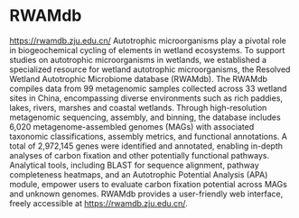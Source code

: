 # RWAMdb
https://rwamdb.zju.edu.cn/
Autotrophic microorganisms play a pivotal role in biogeochemical cycling of elements in wetland ecosystems. To support studies on autotrophic microorganisms in wetlands, we established a specialized resource for wetland autotrophic microorganisms, the Resolved Wetland Autotrophic Microbiome database (RWAMdb). The RWAMdb compiles data from 99 metagenomic samples collected across 33 wetland sites in China, encompassing diverse environments such as rich paddies, lakes, rivers, marshes and coastal wetlands. Through high-resolution metagenomic sequencing, assembly, and binning, the database includes 6,020 metagenome-assembled genomes (MAGs) with associated taxonomic classifications, assembly metrics, and functional annotations. A total of 2,972,145 genes were identified and annotated, enabling in-depth analyses of carbon fixation and other potentially functional pathways. Analytical tools, including BLAST for sequence alignment, pathway completeness heatmaps, and an Autotrophic Potential Analysis (APA) module, empower users to evaluate carbon fixation potential across MAGs and unknown genomes. RWAMdb provides a user-friendly web interface, freely accessible at https://rwamdb.zju.edu.cn/.
